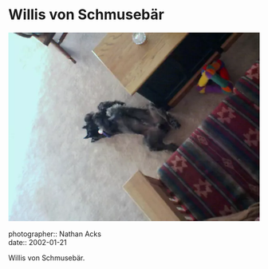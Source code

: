 # Willis von Schmusebär

![Willis, one of my folks' miniature schnauzers, lies on his back in their living room](assets/2002-01-21-willis-von-schmusebar.webp)

photographer:: Nathan Acks  
date:: 2002-01-21

Willis von Schmusebär.
